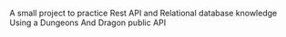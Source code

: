 A small project to practice Rest API and Relational database knowledge Using a Dungeons And Dragon public API
